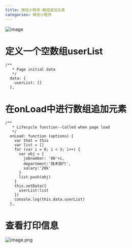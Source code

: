```yaml
---
title: 微信小程序-数组追加元素
categories: 微信小程序
---
```


![image](https://upload-images.jianshu.io/upload_images/15325592-21082c144c99df84?imageMogr2/auto-orient/strip%7CimageView2/2/w/1240)
<!-- more -->

# 定义一个空数组userList
```
/**
   * Page initial data
   */
  data: {
    userList: []  
  },
```
# 在onLoad中进行数组追加元素
```
/**
   * Lifecycle function--Called when page load
   */
  onLoad: function (options) {
    var that = this
    var list = []
    for (var i = 0; i < 3; i++) {
      var obj = {
        jobnumber: '00'+i,
        department:'技术部门',
        salary:'20k'
      }
      list.push(obj)
    }
    this.setData({
      userList:list
    })
    console.log(this.data.userList)
  },
```
# 查看打印信息
![image.png](https://upload-images.jianshu.io/upload_images/15325592-8d44bc96ae79c126.png?imageMogr2/auto-orient/strip%7CimageView2/2/w/1240)
<!-- more -->
